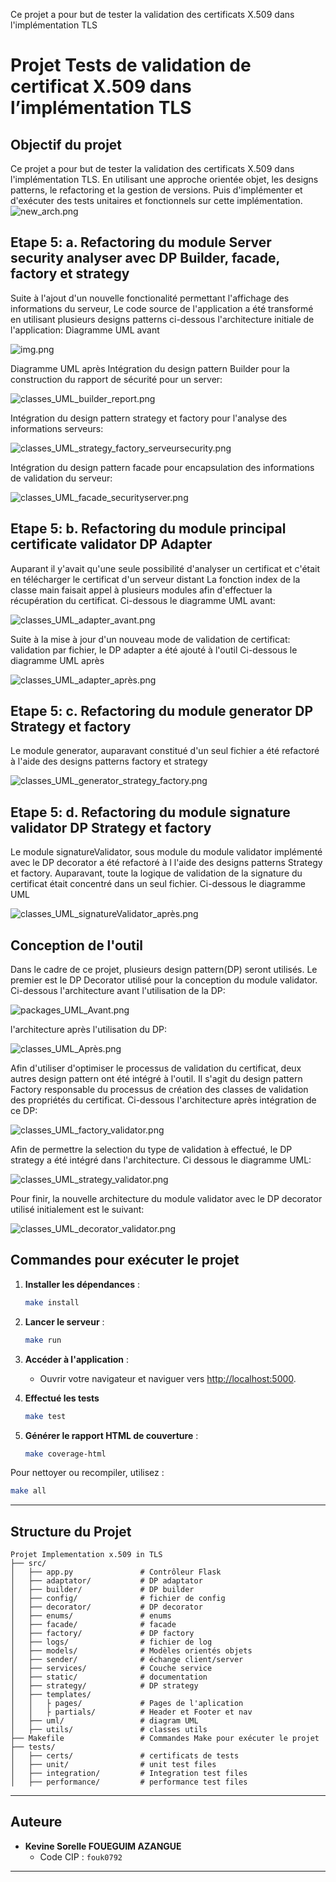 Ce projet a pour but de tester la validation des 
certificats X.509 dans l'implémentation TLS

# Projet  Tests de validation de certificat X.509 dans l’implémentation TLS

## Objectif du projet

Ce projet a pour but de tester la validation des 
certificats X.509 dans l'implémentation TLS. En utilisant une approche orientée objet, les 
designs patterns, le refactoring et la gestion de versions. Puis d'implémenter et 
d'exécuter des tests unitaires et fonctionnels sur cette implémentation.
![new_arch.png](Images/new_arch.png)
## Etape 5: a. Refactoring du module Server security analyser avec DP Builder, facade, factory et strategy
Suite à l'ajout d'un nouvelle fonctionalité permettant l'affichage des informations du serveur,
Le code source de l'application a été transformé en utilisant plusieurs designs patterns
ci-dessous l'architecture initiale de l'application:
Diagramme UML avant



![img.png](Images/img_1.png)

Diagramme UML après Intégration du design pattern Builder pour la construction du rapport de sécurité pour un server:

![classes_UML_builder_report.png](Images/classes_UML_builder_report.png)

Intégration du design pattern strategy et factory pour l'analyse des informations serveurs:

![classes_UML_strategy_factory_serveursecurity.png](Images/classes_UML_strategy_factory_serveursecurity.png)

Intégration du design pattern facade pour encapsulation des informations de validation du serveur:

![classes_UML_facade_securityserver.png](Images/classes_UML_facade_securityserver.png)

## Etape 5: b. Refactoring du module principal certificate validator DP Adapter
Auparant il y'avait qu'une seule possibilité d'analyser un certificat et c'était en télécharger le certificat d'un serveur distant
La fonction index de la classe main faisait appel à plusieurs modules afin d'effectuer la récupération du certificat.
Ci-dessous le diagramme UML avant:

![classes_UML_adapter_avant.png](Images/classes_UML_adapter_avant.png)

Suite à la mise à jour d'un nouveau mode de validation de certificat: validation par fichier, le DP adapter a été ajouté à l'outil
 Ci-dessous le diagramme UML après

![classes_UML_adapter_après.png](Images/classes_UML_adapter_apr%C3%A8s.png)

## Etape 5: c. Refactoring du module generator DP Strategy et factory
Le module generator, auparavant constitué d'un seul fichier a été refactoré à l'aide des designs patterns factory et strategy

![classes_UML_generator_strategy_factory.png](Images/classes_UML_generator_strategy_factory.png)

## Etape 5: d. Refactoring du module signature validator DP Strategy et factory
Le module signatureValidator, sous module du module validator implémenté avec le DP decorator a été refactoré à l
l'aide des designs patterns Strategy et factory. Auparavant, toute la logique de validation de la signature du certificat
était concentré dans un seul fichier. Ci-dessous le diagramme UML

![classes_UML_signatureValidator_après.png](Images/classes_UML_signatureValidator_apr%C3%A8s.png)

## Conception de l'outil
Dans le cadre de ce projet, plusieurs design pattern(DP) seront utilisés.
Le premier est le DP Decorator utilisé pour la conception du module validator.
Ci-dessous l'architecture avant l'utilisation de la DP:

![packages_UML_Avant.png](Images/packages_UML_Avant.png)

l'architecture après l'utilisation du DP:

![classes_UML_Après.png](Images/classes_UML_Apr%C3%A8s.png)

Afin d'utiliser d'optimiser le processus de validation du certificat, deux autres design pattern ont été intégré à l'outil.
Il s'agit du design pattern Factory responsable du processus de création des classes de validation des propriétés du certificat. Ci-dessous l'architecture après intégration de ce DP:

![classes_UML_factory_validator.png](Images/classes_UML_factory_validator.png)

Afin de permettre la selection du type de validation à effectué, le DP strategy a été intégré dans l'architecture. Ci dessous le diagramme UML:

![classes_UML_strategy_validator.png](Images/classes_UML_strategy_validator.png)

Pour finir, la nouvelle architecture du module validator avec le DP decorator utilisé initialement est le suivant:

![classes_UML_decorator_validator.png](Images/classes_UML_decorator_validator.png)

## Commandes pour exécuter le projet

1. **Installer les dépendances** :
   ```bash
   make install
   ```
2. **Lancer le serveur** :
   ```bash
   make run
   ```
3. **Accéder à l'application** :
   - Ouvrir votre navigateur et naviguer vers [http://localhost:5000](http://localhost:5000).

4. **Effectué les tests**
   ```bash
   make test
   ```

4. **Générer le rapport HTML de couverture** :
   ```bash
   make coverage-html
   ```

Pour nettoyer ou recompiler, utilisez :

```bash
make all
```

---

## Structure du Projet

```
Projet Implementation x.509 in TLS
├── src/
│   ├── app.py               # Contrôleur Flask
│   ├── adaptator/           # DP adaptator
│   ├── builder/             # DP builder
│   ├── config/              # fichier de config
│   ├── decorator/           # DP decorator
│   ├── enums/               # enums
│   ├── facade/              # facade
│   ├── factory/             # DP factory
│   ├── logs/                # fichier de log
│   ├── models/              # Modèles orientés objets
│   ├── sender/              # échange client/server
│   ├── services/            # Couche service
│   ├── static/              # documentation
│   ├── strategy/            # DP strategy
│   ├── templates/
│   │   ├ pages/             # Pages de l'aplication
│   │   ├ partials/          # Header et Footer et nav
│   ├── uml/                 # diagram UML
│   ├── utils/               # classes utils
├── Makefile                 # Commandes Make pour exécuter le projet
├── tests/
│   ├── certs/               # certificats de tests
│   ├── unit/                # unit test files
│   ├── integration/         # Integration test files
│   ├── performance/         # performance test files
```

---

## Auteure

- **Kevine Sorelle FOUEGUIM AZANGUE**
  - Code CIP : `fouk0792`

---